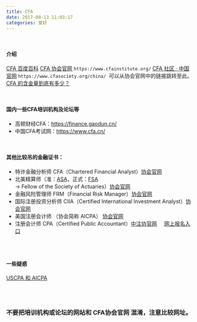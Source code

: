 ```yaml
---
title: CFA
date: 2017-08-13 11:03:17
categories: 爱好
---
```


<br>

#### 介绍

[CFA 百度百科](https://baike.baidu.com/item/CFA/4320697?fr=aladdin)
[CFA 协会官网](https://www.cfainstitute.org/pages/index.aspx) `https://www.cfainstitute.org/`
[CFA 社区 · 中国官网](https://www.cfasociety.org/china/) `https://www.cfasociety.org/china/` &nbsp;可以从协会官网中的链接跳转至此。
[CFA 的含金量到底有多少？](https://www.zhihu.com/question/20004053)


<br>

#### 国内一些CFA培训机构及论坛等
* 高顿财经CFA：https://finance.gaodun.cn/
* 中国CFA考试网：https://www.cfa.cn/

<br>

#### 其他比较吊的金融证书：
* 特许金融分析师 CFA（Chartered Financial Analyst）[协会官网](https://www.cfainstitute.org/pages/index.aspx)
* 北美精算师（准：[ASA](https://www.soa.org/Education/Exam-Req/edu-asa-req.aspx)，正式：[FSA](https://www.soa.org/Education/Exam-Req/edu-fsa-req.aspx) -> Fellow of the Society of Actuaries）[协会官网](https://www.soa.org/)
* 金融风险管理师 FRM（Financial Risk Manager）[协会官网](https://www.garp.org/)
* 国际注册投资分析师 CIIA（Certified International Investment Analyst）[协会官网](https://www.aciia.org/)
* 美国注册会计师 （协会简称 AICPA） [协会官网](https://www.aicpa.org/)
* 注册会计师 CPA（Certified Public Accountant）[中注协官网](https://www.cicpa.org.cn/) &nbsp;&nbsp;&nbsp;&nbsp;[网上报名入口](https://cpaexam.cicpa.org.cn)

<br>
<br>

#### 一些疑惑
[USCPA 和 AICPA ](https://www.zhihu.com/question/43696758/answer/96322155)

<br>
<br>

### 不要把培训机构或论坛的网站和 CFA协会官网 混淆，注意比较网址。


<br>
<br>
<br>

